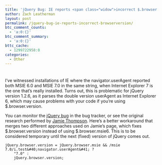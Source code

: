 ```yaml
---
title: 'jQuery Bug: IE reports <span class="widow">incorrect $.browser.version</span>'
author: Zach Leatherman
layout: post
permalink: /jquery-bug-ie-reports-incorrect-browserversion/
btc_comment_counts:
  - 'a:0:{}'
btc_comment_summary:
  - 'a:0:{}'
bttc_cache:
  - 1299722958:0
categories:
  - Other
---
```

# 

I’ve witnessed installations of IE where the navigator.userAgent reported both MSIE 6.0 and MSIE 7.0 in the same string, when Internet Explorer 7 is the one that’s really installed. Turns out, this is problematic for jQuery version 1.2.6, as it parses the double version userAgent as Internet Explorer 6, which may cause problems with your code if you’re using $.browser.version.

You can monitor the [jQuery bug][1] in the bug tracker, or see the original research performed by [Jamie Thompson][2]. Here’s a better workaround that merges two different approaches used on Jamie’s page, which fixes $.browser.version instead of using $.browser.msie6. This is to be considered temporary until the next (fixed) version of jQuery comes out.

 [1]: http://dev.jquery.com/ticket/3169
 [2]: http://jamazon.co.uk/web/2008/03/14/jquerybrowserversion-doesnt-recognise-ie7/

    jQuery.browser.version = jQuery.browser.msie && /msie 7.0/i.test&#40;navigator.userAgent&#41; ?
    	"7.0" :
    	jQuery.browser.version;